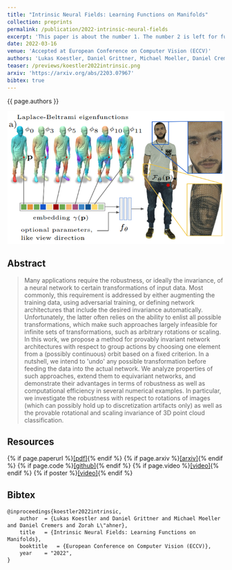 ```yaml
---
title: "Intrinsic Neural Fields: Learning Functions on Manifolds"
collection: preprints
permalink: /publication/2022-intrinsic-neural-fields
excerpt: 'This paper is about the number 1. The number 2 is left for future work.'
date: 2022-03-16
venue: 'Accepted at European Conference on Computer Vision (ECCV)'
authors: 'Lukas Koestler, Daniel Grittner, Michael Moeller, Daniel Cremers, <b>Zorah Lähner</b>'
teaser: /previews/koestler2022intrinsic.png
arxiv: 'https://arxiv.org/abs/2203.07967'
bibtex: true
---
```


{{ page.authors }}

<img class="pub_teaser" src="../images/previews/koestler2022intrinsic.png" alt="Teaser Image" title="teaser" />

## Abstract

> Many applications require the robustness, or ideally the invariance, of a neural network to certain transformations of input data. Most commonly, this requirement is addressed by either augmenting the training data, using adversarial training, or defining network architectures that include the desired invariance automatically. Unfortunately, the latter often relies on the ability to enlist all possible transformations, which make such approaches largely infeasible for infinite sets of transformations, such as arbitrary rotations or scaling. In this work, we propose a method for provably invariant network architectures with respect to group actions by choosing one element from a (possibly continuous) orbit based on a fixed criterion. In a nutshell, we intend to 'undo' any possible transformation before feeding the data into the actual network. We analyze properties of such approaches, extend them to equivariant networks, and demonstrate their advantages in terms of robustness as well as computational efficiency in several numerical examples. In particular, we investigate the robustness with respect to rotations of images (which can possibly hold up to discretization artifacts only) as well as the provable rotational and scaling invariance of 3D point cloud classification.


## Resources

{% if page.paperurl %}<a href=" {{ page.paperurl }} ">[pdf]</a>{% endif %} {% if page.arxiv %}<a href=" {{ page.arxiv }} ">[arxiv]</a>{% endif %} {% if page.code %}<a href=" {{ page.code }} ">[github]</a>{% endif %} {% if page.video %}<a href=" {{ page.video }} ">[video]</a>{% endif %} {% if poster %}<a href=" {{ page.poster }} ">[video]</a>{% endif %}

## Bibtex

    @inproceedings{koestler2022intrinsic,
        author 	= {Lukas Koestler and Daniel Grittner and Michael Moeller and Daniel Cremers and Zorah L\"ahner},
        title 	= {Intrinsic Neural Fields: Learning Functions on Manifolds},
        booktitle   = {European Conference on Computer Vision (ECCV)},
        year 	= "2022",
    }
